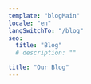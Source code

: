 ```yaml
---
template: "blogMain"
locale: "en"
langSwitchTo: "/blog"
seo:
  title: "Blog"
  # description: ""

title: "Our Blog"
---
```

